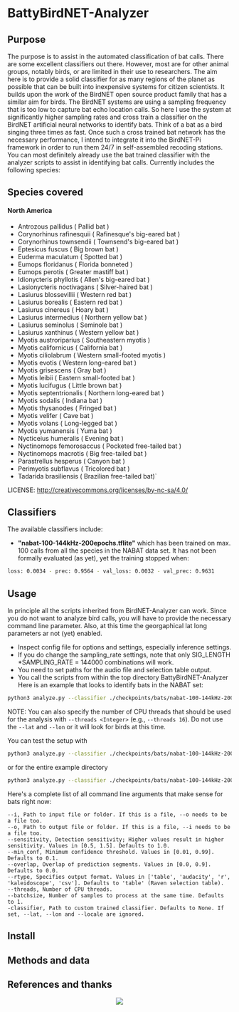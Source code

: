 # BattyBirdNET-Analyzer


## Purpose

The purpose is to assist in the automated classification of bat calls. There are some excellent classifiers out there. However, most are for other animal groups, notably birds, or are limited in their use to researchers. The aim here is to provide a solid classifier for as many regions of the planet as possible that can be built into inexpensive systems for citizen scientists. It builds upon the work of the BirdNET open source product family that has a similar aim for birds. The BirdNET systems are using a sampling frequency that is too low to capture bat echo location calls. So here I use the system at significantly higher sampling rates and cross train a classifier on the BirdNET artificial neural networks to identify bats. Think of a bat as a bird singing three times as fast. Once such a cross trained bat network has the necessary performance, I intend to integrate it into the BirdNET-Pi framework in order to run them 24/7 in self-assembled recoding stations.
You can most definitely already use the bat trained classifier with the analyzer scripts to assist in identifying bat calls.
Currently includes the following species:

## Species covered
#### North America

- Antrozous pallidus ( Pallid bat )
- Corynorhinus rafinesquii ( Rafinesque's big-eared bat ) 
- Corynorhinus townsendii ( Townsend's big-eared bat )
- Eptesicus fuscus ( Big brown bat )
- Euderma maculatum ( Spotted bat )
- Eumops floridanus ( Florida bonneted )
- Eumops perotis ( Greater mastiff bat )
- Idionycteris phyllotis ( Allen's big-eared bat )
- Lasionycteris noctivagans ( Silver-haired bat )
- Lasiurus blossevillii ( Western red bat )
- Lasiurus borealis ( Eastern red bat )
- Lasiurus cinereus ( Hoary bat )
- Lasiurus intermedius ( Northern yellow bat )
- Lasiurus seminolus ( Seminole bat )
- Lasiurus xanthinus ( Western yellow bat )
- Myotis austroriparius ( Southeastern myotis )
- Myotis californicus ( California bat )
- Myotis ciliolabrum ( Western small-footed myotis )
- Myotis evotis ( Western long-eared bat )
- Myotis grisescens ( Gray bat )
- Myotis leibii ( Eastern small-footed bat )
- Myotis lucifugus ( Little brown bat )
- Myotis septentrionalis ( Northern long-eared bat )
- Myotis sodalis ( Indiana bat )
- Myotis thysanodes ( Fringed bat )
- Myotis velifer ( Cave bat )
- Myotis volans ( Long-legged bat )
- Myotis yumanensis ( Yuma bat )
- Nycticeius humeralis ( Evening bat )
- Nyctinomops femorosaccus ( Pocketed free-tailed bat )
- Nyctinomops macrotis ( Big free-tailed bat )
- Parastrellus hesperus ( Canyon bat )
- Perimyotis subflavus ( Tricolored bat )
- Tadarida brasiliensis ( Brazilian free-tailed bat)`

LICENSE: http://creativecommons.org/licenses/by-nc-sa/4.0/

## Classifiers
The available classifiers include:

- **"nabat-100-144kHz-200epochs.tflite"** which has been trained on max. 100 calls from all the species in the NABAT data set. It has not been formally evaluated (as yet), yet the training stopped when:
``` sh
loss: 0.0034 - prec: 0.9564 - val_loss: 0.0032 - val_prec: 0.9631
```

## Usage
In principle all the scripts inherited from BirdNET-Analyzer can work. Since you do not want to analyze bird calls, you will have to provide the necessary command line parameter. Also, at this time the georgaphical lat long parameters ar not (yet) enabled.

- Inspect config file for options and settings, especially inference settings. 
- If you do change the sampling_rate settings, note that only SIG_LENGTH *SAMPLING_RATE = 144000 combinations will work. 
- You need to set paths for the audio file and selection table output.
- You call the scripts from within the top directory BattyBirdNET-Analyzer
Here is an example that looks to identify bats in the NABAT set:
``` sh
python3 analyze.py --classifier ./checkpoints/bats/nabat-100-144kHz-200epochs.tflite --i /path/to/audio/folder --o /path/to/output/folder
```

NOTE: You can also specify the number of CPU threads that should be used for the analysis with `--threads <Integer>` (e.g., `--threads 16`).
Do not use the  `--lat` and `--lon` or it will look for birds at this time.

You can test the setup with

``` sh
python3 analyze.py --classifier ./checkpoints/bats/nabat-100-144kHz-200epochs.tflite --i ./example/MYAU-57238183.wav --o ./example/MYAU-57238183.txt
```

or for the entire example directory

``` sh
python3 analyze.py --classifier ./checkpoints/bats/nabat-100-144kHz-200epochs.tflite --i ./example/ --o ./example/
```
Here's a complete list of all command line arguments that make sense for bats right now:

``` 
--i, Path to input file or folder. If this is a file, --o needs to be a file too.
--o, Path to output file or folder. If this is a file, --i needs to be a file too.
--sensitivity, Detection sensitivity; Higher values result in higher sensitivity. Values in [0.5, 1.5]. Defaults to 1.0.
--min_conf, Minimum confidence threshold. Values in [0.01, 0.99]. Defaults to 0.1.
--overlap, Overlap of prediction segments. Values in [0.0, 0.9]. Defaults to 0.0.
--rtype, Specifies output format. Values in ['table', 'audacity', 'r', 'kaleidoscope', 'csv']. Defaults to 'table' (Raven selection table).
--threads, Number of CPU threads.
--batchsize, Number of samples to process at the same time. Defaults to 1.
-classifier, Path to custom trained classifier. Defaults to None. If set, --lat, --lon and --locale are ignored.
```

## Install


## Methods and data


## References and thanks


<p align="center">
  <img src="./assets/BattyBirdNET-logo--.png" />
</p>
